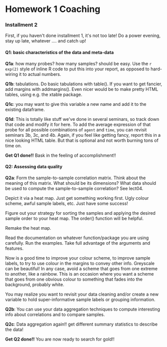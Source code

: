 Homework 1 Coaching
========================================================

### Installment 2

First, if you haven't done installment 1, it's not too late! Do a power evening, stay up late, whatever …. and catch up! 

#### Q1: basic characteristics of the data and meta-data

**Q1a**: how many probes? how many samples? should be easy. Use the `r exp(2)` style of inline R code to put this into your report, as opposed to hard-wiring it to actual numbers.

**Q1b**: tabulations. Do basic tabulations with table(). If you want to get fancier, add margins with addmargins(). Even nicer would be to make pretty HTML tables, using e.g. the xtable package. 

**Q1c**: you may want to give this variable a new name and add it to the existing dataframe.

**Q1d**: This is totally like stuff we've done in several seminars, so track down that code and modify it for here. To add the average expression of that probe for all possible combinations of `agent` and `time`, you can revisit seminars 3b, 3c, and 4b. Again, if you feel like getting fancy, report this in a nice looking HTML table. But that is optional and not worth burning tons of time on.

**Get Q1 done!!** Bask in the feeling of accomplishment!!

#### Q2: Assessing data quality

**Q2a**: Form the sample-to-sample correlation matrix. Think about the meaning of this matrix. What should be its dimensions? What data should be used to compute the sample-to-sample correlation? See lect04.

Depict it via a heat map. Just get something working first. Ugly colour scheme, awful sample labels, etc. Just have some success!

Figure out your strategy for sorting the samples and applying the desired sample order to your heat map. The order() function will be helpful.

Remake the heat map.

Read the documentation on whatever function/package you are using carefully. Run the examples. Take full advantage of the arguments and features.

Now is a good time to improve your colour scheme, to improve sample labels, to try to use colour in the margins to convey other info. Greyscale can be beautiful! In any case, avoid a scheme that goes from one extreme to another, like a rainbow. This is an occasion where you want a scheme that goes from one obvious colour to something that fades into the background, probably white.

You may realize you want to revisit your data cleaning and/or create a new variable to hold super-informative sample labels or grouping information.

**Q2b**: You can use your data aggregation techniques to compute interesting info about correlations and to compare samples.

**Q2c**: Data aggregation again!! get different summary statistics to describe the data!

**Get Q2 done!!** You are now ready to search for gold!!

